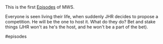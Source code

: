 
This is the first [Episodes](Episodes.md) of MWS. 

Everyone is seen living their life, when suddenly JHR decides to propose a competition. He will be the one to host it. What do they do? Bet and stake things (JHR won't as he's the host, and he won't be a part of the bet).

#episodes 
